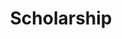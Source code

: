 ---
title: Scholarship
layout: category
permalink: /categories/scholarship/
taxonomy: Scholarship
show_excerpts: false
entries_layout: grid
---
